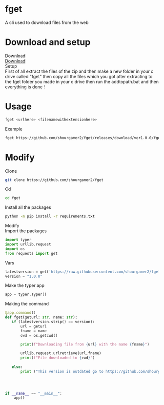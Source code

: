# fget
A cli used to download files from the web
# Download and setup
Download <br>
[Download](https://github.com/shourgamer2/fget/releases/download/ver1.0.0/fget.zip) <br>
Setup <br>
First of all extract the files of the zip and then make a new folder in your c drive called "fget" then copy all the files which you got after extracting to the fget folder you made in your c drive then run the addtopath.bat and then everything is done !
# Usage
```sh
fget <urlhere> <filenamewithextensionhere>
```
Example 
```sh
fget https://github.com/shourgamer2/fget/releases/download/ver1.0.0/fget.exe fget.exe 
```
# Modify
Clone
```sh
git clone https://github.com/shourgamer2/fget
```
Cd
```sh
cd fget
```
Install all the packages
```sh
python -m pip install -r requirements.txt
```
Modify <br>
Import the packages 
```python
import typer
import urllib.request
import os
from requests import get
```
Vars
```python
latestversion = get('https://raw.githubusercontent.com/shourgamer2/fget/main/version.txt').text
version = "1.0.0"
```
Make the typer app
```python
app = typer.Typer()
```
Making the command
```python
@app.command()
def fget(geturl: str, name: str):
   if (latestversion.strip() == version):
       url = geturl
       fname = name
       cwd = os.getcwd()

       print(f"Downloading file from {url} with the name {fname}")
        
       urllib.request.urlretrieve(url,fname)
       print(f"File downloaded to {cwd}")
    
   else:
       print ("This version is outdated go to https://github.com/shourgamer2/fget and download the latest version ")
    



if __name__ == "__main__":
    app()
```
